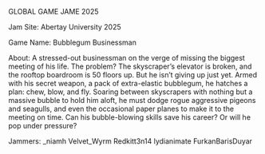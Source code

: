 GLOBAL GAME JAME 2025

Jam Site: 
Abertay University 2025

Game Name: 
Bubblegum Businessman

About: 
A stressed-out businessman on the verge of missing the biggest meeting of his life. The problem? The skyscraper’s elevator is broken, and the rooftop boardroom is 50 floors up.
But he isn’t giving up just yet. Armed with his secret weapon, a pack of extra-elastic bubblegum, he hatches a plan: chew, blow, and fly. Soaring between skyscrapers with nothing but a massive bubble to hold him aloft, he must dodge rogue aggressive pigeons and seagulls, and even the occasional paper planes to make it to the meeting on time.
Can his bubble-blowing skills save his career? Or will he pop under pressure?

Jammers: 
_niamh
Velvet_Wyrm
Redkitt3n14
lydianimate
FurkanBarisDuyar
